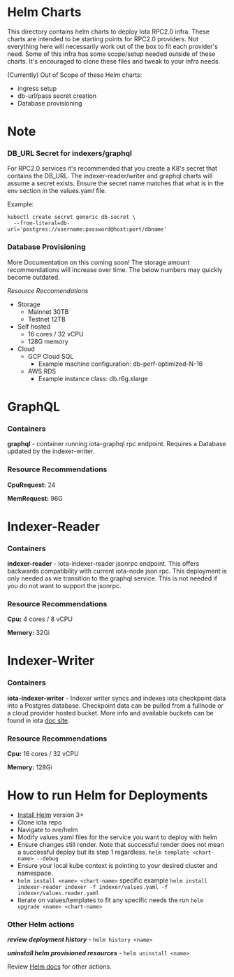 # Helm Charts

This directory contains helm charts to deploy Iota RPC2.0 infra. These charts are intended to be starting points for RPC2.0 providers. Not everything here will necessarily work out of the box to fit each provider's need. Some of this infra has some scope/setup needed outside of these charts. It's encouraged to clone these files and tweak to your infra needs.

(Currently) Out of Scope of these Helm charts:

- ingress setup
- db-url/pass secret creation
- Database provisioning

# Note

### DB_URL Secret for indexers/graphql

For RPC2.0 services it's recommended that you create a K8's secret that contains the DB_URL. The indexer-reader/writer and graphql charts will assume a secret exists. Ensure the secret name matches that what is in the env section in the values.yaml file.

Example:

```
kubectl create secret generic db-secret \
  --from-literal=db-url='postgres://username:password@host:port/dbname'
```

### Database Provisioning

More Documentation on this coming soon! The storage amount recommendations will increase over time. The below numbers may quickly become outdated.

_Resource Reccomendations_

- Storage
  - Mainnet 30TB
  - Testnet 12TB
- Self hosted
  - 16 cores / 32 vCPU
  - 128G memory
- Cloud
  - GCP Cloud SQL
    - Example machine configuration: db-perf-optimized-N-16
  - AWS RDS
    - Example instance class: db.r6g.xlarge

# GraphQL

### Containers

**graphql** - container running iota-graphql rpc endpoint. Requires a Database updated by the indexer-writer.

### Resource Recommendations

**CpuRequest:** 24

**MemRequest:** 96G

# Indexer-Reader

### Containers

**indexer-reader** - iota-indexer-reader jsonrpc endpoint. This offers backwards compatibility with current iota-node json rpc. This deployment is only needed as we transition to the graphql service. This is not needed if you do not want to support the jsonrpc.

### Resource Recommendations

**Cpu:** 4 cores / 8 vCPU

**Memory:** 32Gi

# Indexer-Writer

### Containers

**iota-indexer-writer** - Indexer writer syncs and indexes iota checkpoint data into a Postgres database. Checkpoint data can be pulled from a fullnode or a cloud provider hosted bucket. More info and available buckets can be found in iota [doc site](https://docs.iota.org/guides/developer/advanced/custom-indexer#remote-reader).

### Resource Recommendations

**Cpu:** 16 cores / 32 vCPU

**Memory:** 128Gi

# How to run Helm for Deployments

- [Install Helm](https://helm.sh/docs/intro/install/) version 3+
- Clone iota repo
- Navigate to nre/helm
- Modify values.yaml files for the service you want to deploy with helm
- Ensure changes still render. Note that successful render does not mean a successful deploy but its step 1 regardless. `helm template <chart-name> --debug`
- Ensure your local kube context is pointing to your desired cluster and namespace.
- `helm install <name> <chart-name>` specific example `helm install indexer-reader indexer -f indexer/values.yaml -f indexer/values.reader.yaml`
- Iterate on values/templates to fit any specific needs the run `helm upgrade <name> <chart-name>`

### Other Helm actions

_**review deployment history**_ - `helm history <name>`

_**uninstall helm provisioned resources**_ - `helm uninstall <name>`

Review [Helm docs](https://helm.sh/docs/) for other actions.
